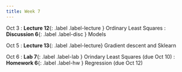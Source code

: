 ```yaml
---
title: Week 7
---
```


Oct 3
: **Lecture 12**{: .label .label-lecture } Ordinary Least Squares
: **Discussion 6**{: .label .label-disc } Models

Oct 5
: **Lecture 13**{: .label .label-lecture} Gradient descent and Sklearn

Oct 6
: **Lab 7**{: .label .label-lab } Orindary Least Squares (due Oct 10)
: **Homework 6**{: .label .label-hw } Regression (due Oct 12)
